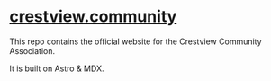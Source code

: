 # [crestview.community](https://crestview.community)

This repo contains the official website for the Crestview Community Association. 

It is built on Astro & MDX.
